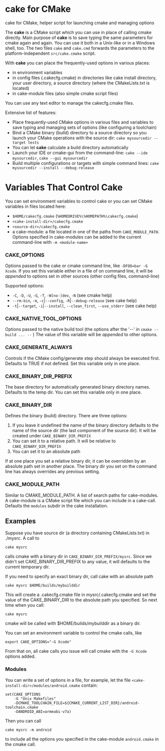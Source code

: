cake for CMake
====

cake for CMake, helper script for launching cmake and managing options

The **cake** is a CMake script which you can use in place of calling cmake directly. Main purpose of **cake** is to save typing the same parameters for cmake again and again.
You can use it both in a Unix-like or in a Windows shell, too. The two files `cake` and `cake.cmd` forwards the parameters to the platform-independent `src/cake.cmake` script.

With **cake** you can place the frequently-used options in various places:

- in environment variables
- in config files (.cakecfg.cmake) in directories like cake install directory, your user directory, a source directory (where the CMakeLists.txt is located)
- in cake-module files (also simple cmake script files)

You can use any text editor to manage the cakecfg.cmake files.

Extensive list of features:

- Place frequently-used CMake options in various files and variables to save typing and managing sets of options (like configuring a toolchain)
- Bind a CMake binary (build) directory to a source directory so you launch your CMake operations with the source dir: `cake mysourcedir --target tests`
- You can let **cake** calculate a build directory automatically
- Launch your IDE or cmake-gui from the command-line: `cake --ide mysourcedir`, `cake --gui mysourcedir`
- Build multiple configurations or targets with simple command lines: `cake mysourcedir --install --debug-release`

Variables That Control Cake 
====================

You can set environment variables to control cake or you can set CMake variables in files located here:

- `$HOME/cakecfg.cmake` (`%HOMEDRIVE%\%HOMEPATH%\cakecfg.cmake`)
- `<cake-install-dir>/cakecfg.cmake`
- `<source-dir>/cakecfg.cmake`
- a cake-module: a file located in one of the paths from `CAKE_MODULE_PATH`. Options specified in cake-modules can be added to the current command-line with `-m <module-name>`

### CAKE_OPTIONS

Options passed to the cake or cmake command line, like `-DFOO=bar -G Xcode`. If you set this variable either in a file of on command line, it will be *appended* to options set in other sources (other config files, command-line)

Supported options:

- `-C`, `-D`, `-U`, `-G`, `-T`, `-W[no-]dev`, `-N` (see cmake help)
- `--rm-bin`, `-m`, `-c`|`--config`, `-R`|`--debug-release` (see cake help)
- `-t`|`--target`, `-i`|`--install`, `--clean_first`, `--use_stderr` (see cake help)


### CAKE_NATIVE_TOOL_OPTIONS

Options passed to the native build tool (the options after the '--' in `cmake --build ... --` )
The value of this variable will be *appended* to other options.

### CAKE_GENERATE_ALWAYS

Controls if the CMake config/generate step should always be executed first. Defaults to TRUE if not defined. Set this variable only in one place.

### CAKE_BINARY_DIR_PREFIX

The base directory for automatically generated binary directory names. Defaults to the temp dir. You can set this variable only in one place.

### CAKE_BINARY_DIR

Defines the binary (build) directory. There are three options:

1. If you leave it undefined the name of the binary directory defaults to the name of the source dir (the last component of the source dir). It will be created under `CAKE_BINARY_DIR_PREFIX` 
2. You can set it to a relative path. It will be relative to `CAKE_BINARY_DIR_PREFIX`
3. You can set it to an absolute path

If at one place you set a relative binary dir, it can be overridden by an absolute path set in another place. The binary dir you set on the command line has always overrides any previous setting. 

### CAKE_MODULE_PATH

Similar to CMAKE_MODULE_PATH. A list of search paths for cake-modules. A cake-module is a CMake script file which you can include in a cake-call.
Defaults the `modules` subdir in the cake installation.

## Examples

Suppose you have source dir (a directory containing CMakeLists.txt) in ./mysrc.
A call to

    cake mysrc

calls cmake with a binary dir in `CAKE_BINARY_DIR_PREFIX/mysrc`. Since we didn't set CAKE_BINARY_DIR_PREFIX to any value, it will defaults to the current temporary dir.


If you need to specify an exact binary dir, call cake with an absolute path

    cake mysrc $HOME/builds/mybuilddir

This will create a .cakecfg.cmake file in mysrc/.cakecfg.cmake and set the value of the CAKE_BINARY_DIR to the absolute path you specified. So next time when you call:

    cake mysrc

cmake will be called with $HOME/builds/mybuilddir as a binary dir.

You can set an environment variable to control the cmake calls, like

    export CAKE_OPTIONS="-G Xcode"

From that on, all cake calls you issue will call cmake with the `-G Xcode` options added.

### Modules

You can write a set of options in a file, for example, let the file `<cake-install-dir>/modules/android.cmake` contain:

    set(CAKE_OPTIONS
        -G "Unix Makefiles"
        -DCMAKE_TOOLCHAIN_FILE=${CMAKE_CURRENT_LIST_DIR}/android-toolchain.cmake
        -DANDROID_ABI=armeabi-v7a)

Then you can call

    cake mysrc -m android

to include all the options you specified in the cake-module `android.cmake` in the cmake call.
